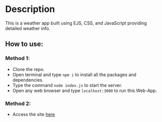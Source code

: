 # Description
This is a weather app built using EJS, CSS, and JavaScript providing detailed weather info.
## How to use:
### Method 1:
- Clone the repo.
- Open terminal and type <code>npm i</code> to install all the packages and dependencies.
-  Type the command <code>node index.js</code> to start the server.
- Open any web browser and type ```localhost:3000``` to run this Web-App.
### Method 2:
- Access the site <a href="https://weather-app-xthy.onrender.com/">here</a>
